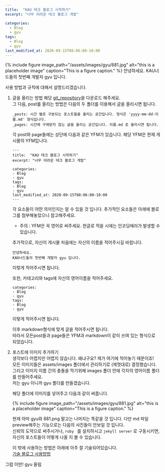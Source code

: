 ```yaml
---
title:  "KAU 테크 블로그 시작하기"
excerpt: "너무 어려운 테크 블로그 개발"

categories:
  - Blog
  - gyu
tags:
  - Blog
  - gyu
last_modified_at: 2020-09-15T08:06:00-10:00
---
```

{% include figure image_path="/assets/images/gyu/881.jpg" alt="this is a placeholder image" caption="This is a figure caption." %}
안녕하세요. 
KAU너드들의 첫번째 개발자 gyu 입니다.  

사용 방법과 규칙에 대해서 설명드리겠습니다.  

1. 글을 올리는 방법
        해당 [git_repository](https://github.com/gyu-young-park/KAU-Tech-Blog)을 다운로드 해주세요.  
        그 다음, post를 올리는 방법은 다음의 두 폴더를 이용해서 글을 올리시면 됩니다.

    ```
    _posts: 시간 별로 구분되는 포스트들을 올리는 공간입니다. 형식은 'yyyy-mm-dd-이름.md' 형식입니다.
    _pages: 시간에 구애받지 않는 글을 올리는 공간입니다. 이름.md 로 올리시면 됩니다.
    ```
    각 post와 page들에는 상단에 다음과 같은 YFM가 있습니다. 
    해당 YFM은 현재 게시물의 YFM입니다.
    ```
    ---
    title:  "KAU 테크 블로그 시작하기"
    excerpt: "너무 어려운 테크 블로그 개발"

    categories:
    - Blog
    - gyu
    tags:
    - Blog
    - gyu
    last_modified_at: 2020-09-15T08:06:00-10:00
    ---
    ```
    각 요소들이 어떤 의미인지는 알 수 있을 것 입니다. 추가적인 요소들은 아래에 블로그를 첨부해놓았으니 참고해주세요.

    * 주의 : YFM은 꼭 영어로 써주세요. 한글로 적을 시에는 인코딩에러가 발생할 수 있습니다.
    
    추가적으로, 자신이 게시물 처음에는 자신의 이름을 적어주시길 바랍니다.  
    ```
    안녕하세요. 
    KAU너드들의 첫번째 개발자 gyu 입니다.  
    ```
    이렇게 적어주시면 됩니다.  

    또한, 카테고리와 tags에 자신의 영어이름을 적어주세요.  
    ```
    categories:
    - Blog
    - gyu
    tags:
    - Blog
    - gyu
    ```
    이렇게 적어주시면 됩니다.  

    이후 markdown형식에 맞게 글을 적어주시면 됩니다.   
    따라서 모든post들과 page들은 YFM과 markdown이 같이 쓰여 있는 형식으로 되었습니다.  

2. 포스트에 이미지 추가하기  
    생각보다 어렵지만 어렵지 않습니다. 왜냐구요? 제가 여기에 적어놓기 때문이죠!  
    모든 이미지들은 assets/images 폴더에서 관리하기로 (제멋대로) 결정했습니다.  
    그리고 이미지 이름 간의 충돌을 막기위해 images 폴더 안에 각자의 영어이름 폴더를 만들어주세요.  
    저는 gyu 이니까 gyu 폴더를 만들겠습니다.   
    
    해당 폴더에 이미지를 넣어주고 다음과 같이 써줍니다.  
    
    {% include figure image_path="/assets/images/gyu/881.jpg" alt="this is a placeholder image" caption="This is a figure caption." %}
    
    현재 아마 gyu와 881.png 말고는 나머지는 똑같을 것 입니다.
    다만 md 파일 preview해주는 기능으로는 다음의 사진들이 안보일 것 입니다.  
    신뢰의 도약으로 써주시거나, `ruby ` 를 설치하시고 `jekyll server` 로 구동시키면, 자신의 포스트들이 어떻게 나올 지 볼 수 있습니다.

    이 밖에 사용하는 방법은 아래에 아주 잘 기술되어있습니다.  
    [기술 블로그 사용방법](https://devinlife.com/categories/)  


그럼 이만!
gyu 올림  
